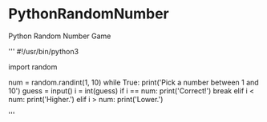 # PythonRandomNumber
Python Random Number Game

'''
#!/usr/bin/python3

import random

num = random.randint(1, 10)
while True:
	print('Pick a number between 1 and 10')
	guess = input()
	i = int(guess)
	if i == num:
		print('Correct!')
		break
	elif i < num:
		print('Higher.')
	elif i > num:
		print('Lower.')

'''
